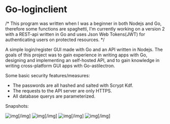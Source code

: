 # Go-loginclient

/* This program was written when I was a beginner in both Nodejs and Go, therefore some functions are spaghetti, I'm currently working on a version 2 with a REST-api written in Go and uses Json Web Tokens(JWT) for authenticating users on protected resources. */



A simple login/register GUI made with Go and an API written in Nodejs. The goals of this project was to gain experience in writing apps with Go, designing and implementing an self-hosted API, and to gain knowledge in writing cross-platform GUI apps with Go-astilectron.

Some basic security features/measures: 
 * The passwords are all hashed and salted with Scrypt Kdf. 
 * The requests to the API server are only HTTPS.
 * All database querys are parameterized. 
 
 Snapshots:
 
 
 ![img](https://i.imgur.com/2i0tKWP.png)[/img]
 ![img](https://imgur.com/YVRTVGi.png)[/img]
 ![img](https://imgur.com/IZHuZGQ.png)[/img]
 ![img](https://imgur.com/PT3bTs6.png)[/img]
 
 
